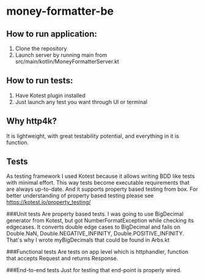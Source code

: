 # money-formatter-be

## How to run application:
1. Clone the repository
1. Launch server by running main from src/main/kotlin/MoneyFormatterServer.kt

## How to run tests:
1. Have Kotest plugin installed
2. Just launch any test you want through UI or terminal

## Why http4k?
It is lightweight, with great testability potential, and everything in it is function.

## Tests
As testing framework I used Kotest because it allows writing BDD like tests
with minimal effort. This way tests become executable requirements that are
always up-to-date. And it supports property based testing from box. For
better understanding of property based testing please see https://kotest.io/property_testing/

###Unit tests
Are property based tests. I was going to use BigDecimal generator from Kotest,
but got NumberFormatException while checking its edgecases. It converts double
edge cases to BigDecimal and fails on Double.NaN, Double.NEGATIVE_INFINITY, Double.POSITIVE_INFINITY.
That's why I wrote myBigDecimals that could be found in Arbs.kt

###Functional tests
Are tests on app level which is httphandler, function that accepts Request and returns Response.

###End-to-end tests
Just for testing that end-point is properly wired.
